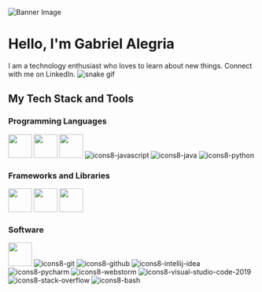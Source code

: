 ![Banner Image](https://i.pinimg.com/originals/c9/9e/35/c99e353f761d318322c853c03ebcf21b.gif)
# Hello, I'm Gabriel Alegria
I am a technology enthusiast who loves to learn about new things. Connect with me on LinkedIn.
![snake gif](https://github.com/null3000/null3000/blob/output/github-contribution-grid-snake.svg)

<p>
  
## My Tech Stack and Tools

### Programming Languages

<img width ='48px' src ='https://cdn.icon-icons.com/icons2/2107/PNG/512/file_type_html_icon_130541.png'> </a>
<img width ='48px' src ='https://raw.githubusercontent.com/rahulbanerjee26/githubAboutMeGenerator/main/icons/css.svg'> </a>
<img width ='48px' src ='https://cdn.icon-icons.com/icons2/1381/PNG/512/com_94184.png'> </a>
![icons8-javascript](https://user-images.githubusercontent.com/76852813/172720095-d75caaaa-c8b8-497e-a1bf-54720da5f9ed.svg)
![icons8-java](https://user-images.githubusercontent.com/76852813/172716937-4574740e-2d2e-4326-af3b-4a42bad058c1.svg)
![icons8-python](https://user-images.githubusercontent.com/76852813/172720089-5ce0ea22-01c9-4444-8e70-a81501452b13.svg)




### Frameworks and Libraries

<p>

<img width ='48px' src ='https://cdn.icon-icons.com/icons2/2415/PNG/512/react_original_wordmark_logo_icon_146375.png'> </a>
<img width ='48px' src ='https://cdn.icon-icons.com/icons2/2107/PNG/512/file_type_flutter_icon_130599.png'> </a>
<img width ='48px' src ='https://cdn.icon-icons.com/icons2/2699/PNG/512/laravel_logo_icon_170314.png'> </a>

### Software

<img width ='48px' src ='https://cdn.icon-icons.com/icons2/3053/PNG/512/android_studio_alt_macos_bigsur_icon_190394.png'> </a>
![icons8-git](https://user-images.githubusercontent.com/76852813/172722126-2495793f-c4f3-43cc-bfb2-14e1d6f4d3a2.svg)
![icons8-github](https://user-images.githubusercontent.com/76852813/172732353-d8b662eb-8f1c-453a-82f4-00132b440aaa.svg)
![icons8-intellij-idea](https://user-images.githubusercontent.com/76852813/172722224-2df3bb34-d501-4daf-aa6d-af8c18335202.svg)
![icons8-pycharm](https://user-images.githubusercontent.com/76852813/172722267-f6f30163-ec39-4d98-a106-7c91394f4c44.svg)
![icons8-webstorm](https://user-images.githubusercontent.com/76852813/172722695-28a7df43-15fc-4816-b879-630bd4007526.svg)
![icons8-visual-studio-code-2019](https://user-images.githubusercontent.com/76852813/172722742-4c84455a-830a-4f69-8dcd-ac9437e52251.svg)
![icons8-stack-overflow](https://user-images.githubusercontent.com/76852813/172722286-8f3ffc2b-593a-4670-9e9f-c77154f6763c.svg)
![icons8-bash](https://user-images.githubusercontent.com/76852813/172722833-c1dafe34-7340-4220-a115-81dce56b1746.svg)
